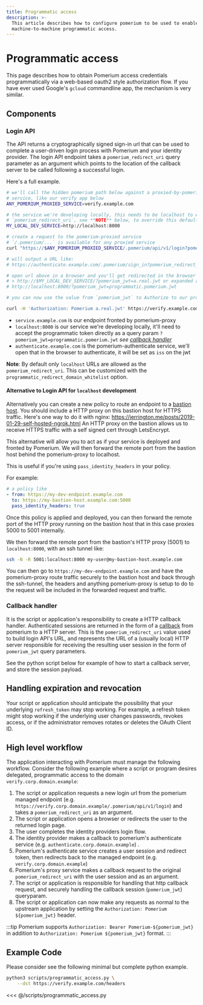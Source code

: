 ```yaml
---
title: Programmatic access
description: >-
  This article describes how to configure pomerium to be used to enable
  machine-to-machine programmatic access.
---
```


# Programmatic access

This page describes how to obtain Pomerium access credentials programmatically via a web-based oauth2 style authorization flow. If you have ever used Google's `gcloud` commandline app, the mechanism is very similar.

## Components

### Login API

The API returns a cryptographically signed sign-in url that can be used to complete a user-driven login process with Pomerium and your identity provider. The login API endpoint takes a `pomerium_redirect_uri` query parameter as an argument which points to the location of the callback server to be called following a successful login.

Here's a full example. 

```bash
# we'll call the hidden pomerium path below against a proxied-by-pomerium
# service, like our verify app below
ANY_POMERIUM_PROXIED_SERVICE=verify.example.com

# the service we're developing locally, this needs to be localhost to work with
# `pomerium_redirect_uri`, see **NOTE** below, to override this default
MY_LOCAL_DEV_SERVICE=http://localhost:8000

# create a request to the pomerium-proxied service
# `/.pomerium/...` is available for any proxied service
curl "https://$ANY_POMERIUM_PROXIED_SERVICE/.pomerium/api/v1/login?pomerium_redirect_uri=$MY_LOCAL_DEV_SERVICE"

# will output a URL like:
# https://authenticate.example.com/.pomerium/sign_in?pomerium_redirect_uri=http%3A%2F%2Flocalhost%3Fpomerium_callback_uri%3Dhttps%253A%252F%verify.example.com%252F.pomerium%252Fapi%252Fv1%252Flogin%253Fpomerium_redirect_uri%253Dhttp%253A%252F%252Flocalhost&sig=hsLuzJctmgsN4kbMeQL16fe_FahjDBEcX0_kPYfg8bs%3D&ts=1573262981

# open url above in a browser and you'll get redirected in the browser to 
# > http://$MY_LOCAL_DEV_SERVICE/?pomerium_jwt=a.real.jwt or expanded as
# http://localhost:8000/?pomerium_jwt=programmatic.pomerium.jwt

# you can now use the value from `pomerium_jwt` to Authorize to our proxied endpoint (which you could use to proxy `localhost`)

curl -H 'Authorization: Pomerium a.real.jwt' https://verify.example.com 
```
- `service.example.com` is our endpoint fronted by pomerium-proxy
- `localhost:8000` is our service we're developing locally, it'll need to
  accept the programmatic token directly as a query param `?pomerium_jwt=programmatic.pomerium.jwt` *see [callback handler](#callback-handler)*
- `authenticate.example.com` is the pomerium-authenticate service, we'll open that in the browser to authenticate, it will be set as `iss` on the jwt


**Note**:
By default only `localhost` URLs are allowed as the `pomerium_redirect_uri`. This can be customized with the `programmatic_redirect_domain_whitelist` option.


#### Alternative to Login API for `localhost` development 

Alternatively you can create a new policy to route an endpoint to a [bastion
host](https://en.wikipedia.org/wiki/Bastion_host). 
You should include a HTTP proxy on this bastion host for HTTPS traffic. 
Here's one way to do it with nginx: https://jerrington.me/posts/2019-01-29-self-hosted-ngrok.html
An HTTP proxy on the bastion allows us to receive HTTPS traffic with a self signed cert through LetsEncrypt. 

This alternative will allow you to act as if your service is deployed and
fronted by Pomerium. We will then forward the remote port from the bastion host
behind the pomerium-proxy to localhost.

This is useful if you're using `pass_identity_headers` in your policy.

For example:

```yaml
# a policy like
- from: https://my-dev-endpoint.example.com
  to: https://my-bastion-host.example.com:5000
  pass_identity_headers: true
```

Once this policy is applied and deployed, you can then forward the remote port of the HTTP proxy running on the bastion host that in this case proxies 5000 to 5001 internally. 

We then forward the remote port from the bastion's HTTP proxy (5001) to `localhost:8000`, with an ssh tunnel like:

```sh
ssh -N -R 5001:localhost:8000 my-user@my-bastion-host.example.com
```

You can then go to `https://my-dev-endpoint.example.com` and have the pomerium-proxy
route traffic securely to the bastion host and back through the ssh-tunnel, the
headers and anything pomerium-proxy is setup to do to the request will be
included in the forwarded request and traffic.


### Callback handler

It is the script or application's responsibility to create a HTTP callback handler. Authenticated sessions are returned in the form of a [callback](https://developer.okta.com/docs/concepts/auth-overview/#what-kind-of-client-are-you-building) from pomerium to a HTTP server. This is the `pomerium_redirect_uri` value used to build login API's URL, and represents the URL of a (usually local) HTTP server responsible for receiving the resulting user session in the form of `pomerium_jwt` query parameters.

See the python script below for example of how to start a callback server, and store the session payload.

## Handling expiration and revocation

Your script or application should anticipate the possibility that your underlying  `refresh_token` may stop working. For example, a refresh token might stop working if the underlying user changes passwords, revokes access, or if the administrator removes rotates or deletes the OAuth Client ID.

## High level workflow

The application interacting with Pomerium must manage the following workflow. Consider the following example where a script or program desires delegated, programmatic access to the domain `verify.corp.domain.example`:

1. The script or application requests a new login url from the pomerium managed endpoint (e.g. `https://verify.corp.domain.example/.pomerium/api/v1/login`) and takes a `pomerium_redirect_uri` as an argument.
1. The script or application opens a browser or redirects the user to the returned login page.
1. The user completes the identity providers login flow.
1. The identity provider makes a callback to pomerium's authenticate service (e.g. `authenticate.corp.domain.example`) .
1. Pomerium's authenticate service creates a user session and redirect token, then redirects back to the managed endpoint (e.g. `verify.corp.domain.example`)
1. Pomerium's proxy service makes a callback request to the original `pomerium_redirect_uri` with the user session and as an argument.
1. The script or application is responsible for handling that http callback request, and securely handling the callback session (`pomerium_jwt`) queryparam.
1. The script or application can now make any requests as normal to the upstream application by setting the `Authorization: Pomerium ${pomerium_jwt}` header.

:::tip
Pomerium supports `Authorization: Bearer Pomerium-${pomerium_jwt}` in addition to `Authorization: Pomerium ${pomerium_jwt}` format.
:::

## Example Code

Please consider see the following minimal but complete python example.

```bash
python3 scripts/programmatic_access.py \
	--dst https://verify.example.com/headers
```

<<< @/scripts/programmatic_access.py

[authorization bearer token]: https://developers.google.com/gmail/markup/actions/verifying-bearer-tokens
[identity provider]: ../identity-providers/readme.md
[proof key for code exchange]: https://tools.ietf.org/html/rfc7636
